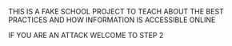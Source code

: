 THIS IS A FAKE SCHOOL PROJECT TO TEACH ABOUT THE BEST PRACTICES AND HOW INFORMATION IS ACCESSIBLE ONLINE

IF YOU ARE AN ATTACK WELCOME TO STEP 2
